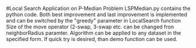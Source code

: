 #Local Search Application on P-Median Problem
LSPMedian.py contains the python code.
Both best improvement and last improvement is implemented and can be switched by the "greedy" parameter in LocalSearch function
Size of the move operator (2-swap, 3-swap etc. can be changed fron neighborRadius paramter.
Algorithm can be applied to any dataset in the specified form. If quick try is desired, than demo function can be used. 
